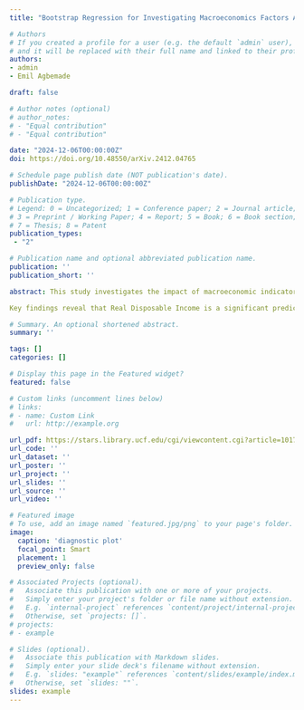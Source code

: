 ```yaml
---
title: "Bootstrap Regression for Investigating Macroeconomics Factors Affecting USA Home Prices"

# Authors
# If you created a profile for a user (e.g. the default `admin` user), write the username (folder name) here 
# and it will be replaced with their full name and linked to their profile.
authors:
- admin
- Emil Agbemade

draft: false

# Author notes (optional)
# author_notes:
# - "Equal contribution"
# - "Equal contribution"

date: "2024-12-06T00:00:00Z"
doi: https://doi.org/10.48550/arXiv.2412.04765

# Schedule page publish date (NOT publication's date).
publishDate: "2024-12-06T00:00:00Z"

# Publication type.
# Legend: 0 = Uncategorized; 1 = Conference paper; 2 = Journal article;
# 3 = Preprint / Working Paper; 4 = Report; 5 = Book; 6 = Book section;
# 7 = Thesis; 8 = Patent
publication_types: 
 - "2"

# Publication name and optional abbreviated publication name.
publication: ''
publication_short: ''

abstract: This study investigates the impact of macroeconomic indicators on US home prices, underscoring the importance of understanding these dynamics due to their significant socio-economic consequences. Utilizing a dataset from Kaggle, originally collected by FRED, the research examines variables such as the Consumer Price Index, Population, Unemployment, GDP, Stock Prices, Income, and Mortgage Rates to discern their effect on housing market fluctuations. The analysis identifies multicollinearity among predictors, necessitating a shift from traditional multiple linear regression to a more robust bootstrap regression method due to violations of parametric assumptions.

Key findings reveal that Real Disposable Income is a significant predictor of home prices, although the presence of multicollinearity complicates the model-building process. The bootstrap regression approach, favored for its resilience to assumption violations, confirms the influence of selected macroeconomic factors on home prices. The study concludes that bootstrap regression provides a reliable alternative to parametric methods in cases of assumption non-compliance and highlights the critical role of addressing multicollinearity in regression analysis. This research provides valuable insights for stakeholders involved in the housing market, highlighting the importance of careful econometric modeling in informing economic policy and investment decisions.

# Summary. An optional shortened abstract.
summary: ''

tags: []
categories: []

# Display this page in the Featured widget?
featured: false

# Custom links (uncomment lines below)
# links:
# - name: Custom Link
#   url: http://example.org

url_pdf: https://stars.library.ucf.edu/cgi/viewcontent.cgi?article=1017&context=data-science-mining
url_code: ''
url_dataset: ''
url_poster: ''
url_project: ''
url_slides: ''
url_source: ''
url_video: ''

# Featured image
# To use, add an image named `featured.jpg/png` to your page's folder. 
image:
  caption: 'diagnostic plot'
  focal_point: Smart
  placement: 1
  preview_only: false

# Associated Projects (optional).
#   Associate this publication with one or more of your projects.
#   Simply enter your project's folder or file name without extension.
#   E.g. `internal-project` references `content/project/internal-project/index.md`.
#   Otherwise, set `projects: []`.
# projects:
# - example

# Slides (optional).
#   Associate this publication with Markdown slides.
#   Simply enter your slide deck's filename without extension.
#   E.g. `slides: "example"` references `content/slides/example/index.md`.
#   Otherwise, set `slides: ""`.
slides: example
---
```

